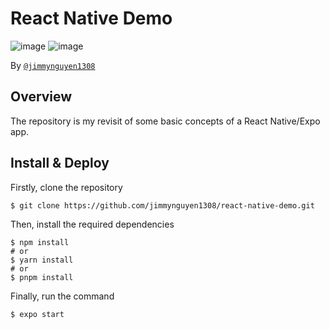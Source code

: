 # React Native Demo
![image](https://img.shields.io/badge/React_Native-20232A?style=for-the-badge&logo=react&logoColor=61DAFB)
![image](https://img.shields.io/badge/Expo-1B1F23?style=for-the-badge&logo=expo&logoColor=white)

By [`@jimmynguyen1308`](https://github.com/jimmynguyen1308)

## Overview

The repository is my revisit of some basic concepts of a React Native/Expo app.

## Install & Deploy

Firstly, clone the repository
```
$ git clone https://github.com/jimmynguyen1308/react-native-demo.git
```

Then, install the required dependencies
```
$ npm install
# or
$ yarn install
# or 
$ pnpm install
```

Finally, run the command
```
$ expo start
```
